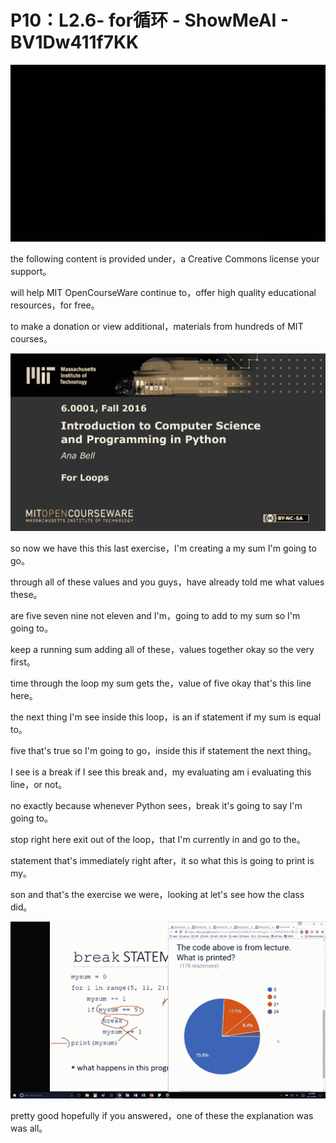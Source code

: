 # P10：L2.6- for循环 - ShowMeAI - BV1Dw411f7KK

![](img/ca78a80c14526974e2323d2c991d2634_0.png)

the following content is provided under，a Creative Commons license your support。

will help MIT OpenCourseWare continue to，offer high quality educational resources，for free。

to make a donation or view additional，materials from hundreds of MIT courses。



![](img/ca78a80c14526974e2323d2c991d2634_2.png)

so now we have this this last exercise，I'm creating a my sum I'm going to go。

through all of these values and you guys，have already told me what values these。

are five seven nine not eleven and I'm，going to add to my sum so I'm going to。

keep a running sum adding all of these，values together okay so the very first。

time through the loop my sum gets the，value of five okay that's this line here。

the next thing I'm see inside this loop，is an if statement if my sum is equal to。

five that's true so I'm going to go，inside this if statement the next thing。

I see is a break if I see this break and，my evaluating am i evaluating this line，or not。

no exactly because whenever Python sees，break it's going to say I'm going to。

stop right here exit out of the loop，that I'm currently in and go to the。

statement that's immediately right after，it so what this is going to print is my。

son and that's the exercise we were，looking at let's see how the class did。



![](img/ca78a80c14526974e2323d2c991d2634_4.png)

pretty good hopefully if you answered，one of these the explanation was was all。

